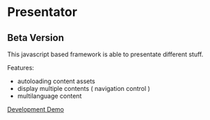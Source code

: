 Presentator
====================

## Beta Version

This javascript based framework is able to presentate different stuff.

Features:
- autoloading content assets
- display multiple contents ( navigation control )
- multilanguage content

[Development Demo](http://presentator.hendrikweiler.com)